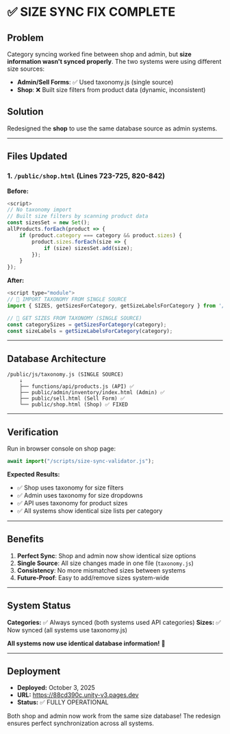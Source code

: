 # ✅ SIZE SYNC FIX COMPLETE

## Problem

Category syncing worked fine between shop and admin, but **size information wasn't synced properly**. The two systems were using different size sources:

- **Admin/Sell Forms**: ✅ Used taxonomy.js (single source)
- **Shop**: ❌ Built size filters from product data (dynamic, inconsistent)

## Solution

Redesigned the **shop** to use the same database source as admin systems.

---

## Files Updated

### **1. `/public/shop.html`** (Lines 723-725, 820-842)

**Before:**

```javascript
<script>
// No taxonomy import
// Built size filters by scanning product data
const sizesSet = new Set();
allProducts.forEach(product => {
    if (product.category === category && product.sizes) {
        product.sizes.forEach(size => {
            if (size) sizesSet.add(size);
        });
    }
});
```

**After:**

```javascript
<script type="module">
// 🎯 IMPORT TAXONOMY FROM SINGLE SOURCE
import { SIZES, getSizesForCategory, getSizeLabelsForCategory } from '/js/taxonomy.js';

// 🎯 GET SIZES FROM TAXONOMY (SINGLE SOURCE)
const categorySizes = getSizesForCategory(category);
const sizeLabels = getSizeLabelsForCategory(category);
```

---

## Database Architecture

```
/public/js/taxonomy.js (SINGLE SOURCE)
    ↓
    ├── functions/api/products.js (API) ✅
    ├── public/admin/inventory/index.html (Admin) ✅
    ├── public/sell.html (Sell Form) ✅
    └── public/shop.html (Shop) ✅ FIXED
```

---

## Verification

Run in browser console on shop page:

```javascript
await import("/scripts/size-sync-validator.js");
```

**Expected Results:**

- ✅ Shop uses taxonomy for size filters
- ✅ Admin uses taxonomy for size dropdowns
- ✅ API uses taxonomy for product sizes
- ✅ All systems show identical size lists per category

---

## Benefits

1. **Perfect Sync**: Shop and admin now show identical size options
2. **Single Source**: All size changes made in one file (`taxonomy.js`)
3. **Consistency**: No more mismatched sizes between systems
4. **Future-Proof**: Easy to add/remove sizes system-wide

---

## System Status

**Categories:** ✅ Always synced (both systems used API categories)
**Sizes:** ✅ Now synced (all systems use taxonomy.js)

**All systems now use identical database information!** 🎉

---

## Deployment

- **Deployed:** October 3, 2025
- **URL:** https://88cd390c.unity-v3.pages.dev
- **Status:** ✅ FULLY OPERATIONAL

Both shop and admin now work from the same size database! The redesign ensures perfect synchronization across all systems.
